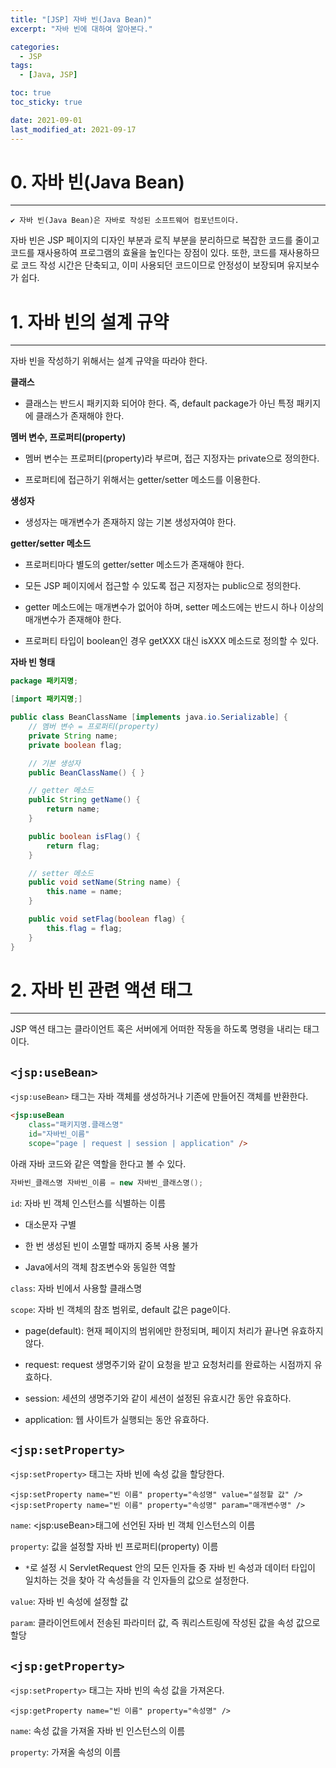 ```yaml
---
title: "[JSP] 자바 빈(Java Bean)"
excerpt: "자바 빈에 대하여 알아본다."

categories:
  - JSP
tags:
  - [Java, JSP]

toc: true
toc_sticky: true

date: 2021-09-01
last_modified_at: 2021-09-17
---
```

# 0. 자바 빈(Java Bean)
---
```
✔ 자바 빈(Java Bean)은 자바로 작성된 소프트웨어 컴포넌트이다.
```
자바 빈은 JSP 페이지의 디자인 부분과 로직 부분을 분리하므로 복잡한 코드를 줄이고 코드를 재사용하여 프로그램의 효율을 높인다는 장점이 있다. 또한, 코드를 재사용하므로 코드 작성 시간은 단축되고, 이미 사용되던 코드이므로 안정성이 보장되며 유지보수가 쉽다.


# 1. 자바 빈의 설계 규약
---
자바 빈을 작성하기 위해서는 설계 규약을 따라야 한다.

**클래스**
- 클래스는 반드시 패키지화 되어야 한다. 즉, default package가 아닌 특정 패키지에 클래스가 존재해야 한다.

**멤버 변수, 프로퍼티(property)**
- 멤버 변수는 프로퍼티(property)라 부르며, 접근 지정자는 private으로 정의한다.

- 프로퍼티에 접근하기 위해서는 getter/setter 메소드를 이용한다.

**생성자**
- 생성자는 매개변수가 존재하지 않는 기본 생성자여야 한다.

**getter/setter 메소드**
- 프로퍼티마다 별도의 getter/setter 메소드가 존재해야 한다.

- 모든 JSP 페이지에서 접근할 수 있도록 접근 지정자는 public으로 정의한다.

- getter 메소드에는 매개변수가 없어야 하며, setter 메소드에는 반드시 하나 이상의 매개변수가 존재해야 한다.

- 프로퍼티 타입이 boolean인 경우 getXXX 대신 isXXX 메소드로 정의할 수 있다.

**자바 빈 형태**

```java
package 패키지명;

[import 패키지명;]

public class BeanClassName [implements java.io.Serializable] {
	// 멤버 변수 = 프로퍼티(property)
	private String name;
	private boolean flag;

	// 기본 생성자
	public BeanClassName() { }

	// getter 메소드
	public String getName() {
		return name;
	}

	public boolean isFlag() {
		return flag;
	}

	// setter 메소드
	public void setName(String name) {
		this.name = name;
	}

	public void setFlag(boolean flag) {
		this.flag = flag;
	}
}
```


# 2. 자바 빈 관련 액션 태그
---
JSP 액션 태그는 클라이언트 혹은 서버에게 어떠한 작동을 하도록 명령을 내리는 태그이다.

## `<jsp:useBean>`
`<jsp:useBean>` 태그는 자바 객체를 생성하거나 기존에 만들어진 객체를 반환한다.
```html
<jsp:useBean
    class="패키지명.클래스명"
    id="자바빈_이름"
    scope="page | request | session | application" />
```
아래 자바 코드와 같은 역할을 한다고 볼 수 있다.
```java
자바빈_클래스명 자바빈_이름 = new 자바빈_클래스명();
```

`id`: 자바 빈 객체 인스턴스를 식별하는 이름
- 대소문자 구별
  
- 한 번 생성된 빈이 소멸할 때까지 중복 사용 불가
  
- Java에서의 객체 참조변수와 동일한 역할

`class`: 자바 빈에서 사용할 클래스명

`scope`: 자바 빈 객체의 참조 범위로, default 값은 page이다.
- page(default): 현재 페이지의 범위에만 한정되며, 페이지 처리가 끝나면 유효하지 않다.
  
- request: request 생명주기와 같이 요청을 받고 요청처리를 완료하는 시점까지 유효하다.
  
- session: 세션의 생명주기와 같이 세션이 설정된 유효시간 동안 유효하다.
  
- application: 웹 사이트가 실행되는 동안 유효하다.

## `<jsp:setProperty>`

`<jsp:setProperty>` 태그는 자바 빈에 속성 값을 할당한다.
```
<jsp:setProperty name="빈 이름" property="속성명" value="설정할 값" />
<jsp:setProperty name="빈 이름" property="속성명" param="매개변수명" />
```
`name`: \<jsp:useBean>태그에 선언된 자바 빈 객체 인스턴스의 이름

`property`: 값을 설정할 자바 빈 프로퍼티(property) 이름

- `*`로 설정 시 ServletRequest 안의 모든 인자들 중 자바 빈 속성과 데이터 타입이 일치하는 것을 찾아 각 속성들을 각 인자들의 값으로 설정한다.

`value`: 자바 빈 속성에 설정할 값

`param`: 클라이언트에서 전송된 파라미터 값, 즉 쿼리스트링에 작성된 값을 속성 값으로 할당

## `<jsp:getProperty>`
`<jsp:setProperty>` 태그는 자바 빈의 속성 값을 가져온다.
```
<jsp:getProperty name="빈 이름" property="속성명" />
```
`name`: 속성 값을 가져올 자바 빈 인스턴스의 이름

`property`: 가져올 속성의 이름